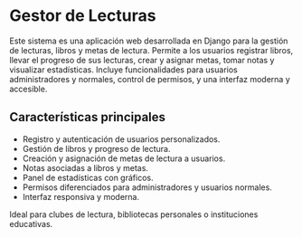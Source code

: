 # Gestor de Lecturas

Este sistema es una aplicación web desarrollada en Django para la gestión de lecturas, libros y metas de lectura. Permite a los usuarios registrar libros, llevar el progreso de sus lecturas, crear y asignar metas, tomar notas y visualizar estadísticas. Incluye funcionalidades para usuarios administradores y normales, control de permisos, y una interfaz moderna y accesible.

## Características principales
- Registro y autenticación de usuarios personalizados.
- Gestión de libros y progreso de lectura.
- Creación y asignación de metas de lectura a usuarios.
- Notas asociadas a libros y metas.
- Panel de estadísticas con gráficos.
- Permisos diferenciados para administradores y usuarios normales.
- Interfaz responsiva y moderna.

Ideal para clubes de lectura, bibliotecas personales o instituciones educativas.
